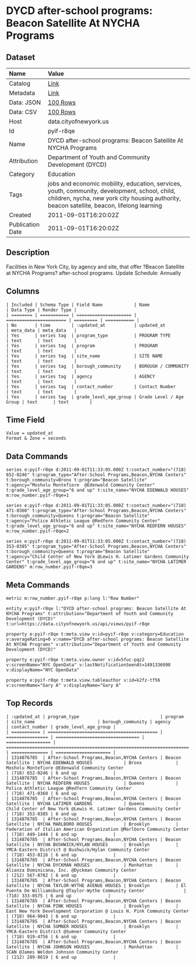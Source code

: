 # DYCD after-school programs: Beacon Satellite At NYCHA Programs

## Dataset

| Name | Value |
| :--- | :---- |
| Catalog | [Link](https://catalog.data.gov/dataset/dycd-after-school-programs-beacon-satellite-at-nycha-programs-e7307) |
| Metadata | [Link](https://data.cityofnewyork.us/api/views/pyif-r8qe) |
| Data: JSON | [100 Rows](https://data.cityofnewyork.us/api/views/pyif-r8qe/rows.json?max_rows=100) |
| Data: CSV | [100 Rows](https://data.cityofnewyork.us/api/views/pyif-r8qe/rows.csv?max_rows=100) |
| Host | data.cityofnewyork.us |
| Id | pyif-r8qe |
| Name | DYCD after-school programs: Beacon Satellite At NYCHA Programs |
| Attribution | Department of Youth and Community Development (DYCD) |
| Category | Education |
| Tags | jobs and economic mobility, education, services, youth, community, development, school, child, children, nycha, new york city housing authority, beacon satellite, beacon, lifelong learning |
| Created | 2011-09-01T16:20:02Z |
| Publication Date | 2011-09-01T16:20:02Z |

## Description

Facilities in New York City, by agency and site, that offer ?Beacon Satellite at NYCHA Programs? after-school programs. Update Schedule: Annually

## Columns

```ls
| Included | Schema Type | Field Name            | Name                    | Data Type | Render Type |
| ======== | =========== | ===================== | ======================= | ========= | =========== |
| No       | time        | :updated_at           | updated_at              | meta_data | meta_data   |
| Yes      | series tag  | program_type          | PROGRAM TYPE            | text      | text        |
| Yes      | series tag  | program               | PROGRAM                 | text      | text        |
| Yes      | series tag  | site_name             | SITE NAME               | text      | text        |
| Yes      | series tag  | borough_community     | BOROUGH / COMMUNITY     | text      | text        |
| Yes      | series tag  | agency                | AGENCY                  | text      | text        |
| Yes      | series tag  | contact_number        | Contact Number          | text      | text        |
| Yes      | series tag  | grade_level_age_group | Grade Level / Age Group | text      | text        |
```

## Time Field

```ls
Value = updated_at
Format & Zone = seconds
```

## Data Commands

```ls
series e:pyif-r8qe d:2011-09-01T11:33:05.000Z t:contact_number="(718) 652-0246" t:program_type="After-School Programs,Beacon,NYCHA Centers" t:borough_community=Bronx t:program="Beacon Satellite" t:agency="Mosholu Montefiore  @Edenwald Community Center" t:grade_level_age_group="6 and up" t:site_name="NYCHA EDENWALD HOUSES" m:row_number.pyif-r8qe=1

series e:pyif-r8qe d:2011-09-01T11:33:05.000Z t:contact_number="(718) 471-0360" t:program_type="After-School Programs,Beacon,NYCHA Centers" t:borough_community=Queens t:program="Beacon Satellite" t:agency="Police Athletic League @Redfern Community Center" t:grade_level_age_group="6 and up" t:site_name="NYCHA REDFERN HOUSES" m:row_number.pyif-r8qe=2

series e:pyif-r8qe d:2011-09-01T11:33:05.000Z t:contact_number="(718) 353-0385" t:program_type="After-School Programs,Beacon,NYCHA Centers" t:borough_community=Queens t:program="Beacon Satellite" t:agency="Child Center of New York @Lewis H. Latimer Gardens Community Center" t:grade_level_age_group="6 and up" t:site_name="NYCHA LATIMER GARDENS" m:row_number.pyif-r8qe=3
```

## Meta Commands

```ls
metric m:row_number.pyif-r8qe p:long l:"Row Number"

entity e:pyif-r8qe l:"DYCD after-school programs: Beacon Satellite At NYCHA Programs" t:attribution="Department of Youth and Community Development (DYCD)" t:url=https://data.cityofnewyork.us/api/views/pyif-r8qe

property e:pyif-r8qe t:meta.view v:id=pyif-r8qe v:category=Education v:averageRating=0 v:name="DYCD after-school programs: Beacon Satellite At NYCHA Programs" v:attribution="Department of Youth and Community Development (DYCD)"

property e:pyif-r8qe t:meta.view.owner v:id=5fuc-pqz2 v:screenName="NYC OpenData" v:lastNotificationSeenAt=1491336998 v:displayName="NYC OpenData"

property e:pyif-r8qe t:meta.view.tableauthor v:id=k2fz-tf56 v:screenName="Gary A" v:displayName="Gary A"
```

## Top Records

```ls
| :updated_at | program_type                               | program          | site_name                        | borough_community | agency                                                                 | contact_number | grade_level_age_group | 
| =========== | ========================================== | ================ | ================================ | ================= | ====================================================================== | ============== | ===================== | 
| 1314876785  | After-School Programs,Beacon,NYCHA Centers | Beacon Satellite | NYCHA EDENWALD HOUSES            | Bronx             | Mosholu Montefiore @Edenwald Community Center                          | (718) 652-0246 | 6 and up              | 
| 1314876785  | After-School Programs,Beacon,NYCHA Centers | Beacon Satellite | NYCHA REDFERN HOUSES             | Queens            | Police Athletic League @Redfern Community Center                       | (718) 471-0360 | 6 and up              | 
| 1314876785  | After-School Programs,Beacon,NYCHA Centers | Beacon Satellite | NYCHA LATIMER GARDENS            | Queens            | Child Center of New York @Lewis H. Latimer Gardens Community Center    | (718) 353-0385 | 6 and up              | 
| 1314876785  | After-School Programs,Beacon,NYCHA Centers | Beacon Satellite | NYCHA MARLBORO HOUSES            | Brooklyn          | Federation of Italian American Organization @Marlboro Community Center | (718) 449-1444 | 6 and up              | 
| 1314876785  | After-School Programs,Beacon,NYCHA Centers | Beacon Satellite | NYCHA BUSHWICK/HYLAN HOUSES      | Brooklyn          | YMCA-Eastern District @ Bushwick/Hylan Community Center                | (718) 453-8116 | 6 and up              | 
| 1314876785  | After-School Programs,Beacon,NYCHA Centers | Beacon Satellite | NYCHA DYCKMAN HOUSES             | Manhattan         | Alianza Dominicana, Inc. @Dyckman Community Center                     | (212) 567-8782 | 6 and up              | 
| 1314876785  | After-School Programs,Beacon,NYCHA Centers | Beacon Satellite | NYCHA TAYLOR-WYTHE AVENUE HOUSES | Brooklyn          | El Puente De Williamsburg @Taylor-Wythe Community Center               | (718) 333-0575 | 6 and up              | 
| 1314876785  | After-School Programs,Beacon,NYCHA Centers | Beacon Satellite | NYCHA PINK HOUSES                | Brooklyn          | East New York Development Corporation @ Louis H. Pink Community Center | (718) 964-9043 | 6 and up              | 
| 1314876785  | After-School Programs,Beacon,NYCHA Centers | Beacon Satellite | NYCHA SUMNER HOUSES              | Brooklyn          | YMCA-Eastern District @Sumner Community Center                         | (718) 919-4756 | 6 and up              | 
| 1314876785  | After-School Programs,Beacon,NYCHA Centers | Beacon Satellite | NYCHA JOHNSON HOUSES             | Manhattan         | SCAN @James Weldon Johnson Community Center                            | (212) 289-8819 | 6 and up              | 
```